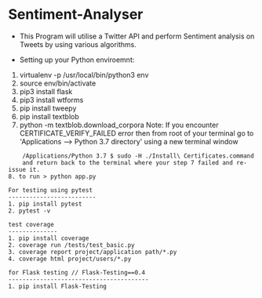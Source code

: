 # Sentiment-Analyser

- This Program will utilise a Twitter API and perform Sentiment analysis on Tweets by using various algorithms.

- Setting up your Python enviroemnt:
1. virtualenv -p /usr/local/bin/python3 env
2. source env/bin/activate
3. pip3 install flask
4. pip3 install wtforms
5. pip install tweepy
6. pip install textblob
7. python -m textblob.download_corpora
  Note: If you encounter CERTIFICATE_VERIFY_FAILED error then
  from root of your terminal go to 'Applications --> Python 3.7 directory' using a new terminal window
  ``` /$ cd cd Applications/Python\ 3.7/
      /Applications/Python 3.7 $ sudo -H ./Install\ Certificates.command
      and return back to the terminal where your step 7 failed and re-issue it.
8. to run > python app.py

For testing using pytest
-------------------------
1. pip install pytest
2. pytest -v

test coverage
--------------
1. pip install coverage
2. coverage run /tests/test_basic.py
3. coverage report project/application path/*.py
4. coverage html project/users/*.py

for Flask testing // Flask-Testing==0.4
----------------------------------------
1. pip install Flask-Testing
